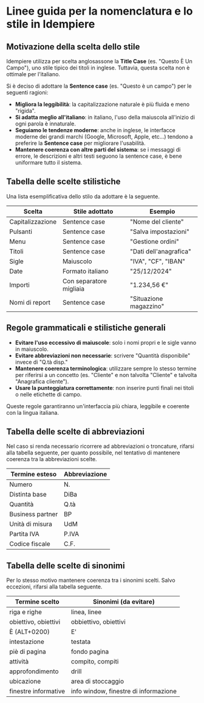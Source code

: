 # Linee guida per la nomenclatura e lo stile in Idempiere

## Motivazione della scelta dello stile
Idempiere utilizza per scelta anglosassone la **Title Case** (es. "Questo È Un Campo"), uno stile tipico dei titoli in inglese. Tuttavia, questa scelta non è ottimale per l'italiano.

Si è deciso di adottare la **Sentence case** (es. "Questo è un campo") per le seguenti ragioni:

- **Migliora la leggibilità**: la capitalizzazione naturale è più fluida e meno "rigida".
- **Si adatta meglio all'italiano**: in italiano, l'uso della maiuscola all'inizio di ogni parola è innaturale.
- **Seguiamo le tendenze moderne**: anche in inglese, le interfacce moderne dei grandi marchi (Google, Microsoft, Apple, etc...) tendono a preferire la **Sentence case** per migliorare l'usabilità.
- **Mantenere coerenza con altre parti del sistema**: se i messaggi di errore, le descrizioni e altri testi seguono la sentence case, è bene uniformare tutto il sistema.

## Tabella delle scelte stilistiche
Una lista esemplificativa dello stilo da adottare è la seguente.

| Scelta            | Stile adottato         | Esempio                  |
|------------------|-------------------------|--------------------------|
| Capitalizzazione | Sentence case           | "Nome del cliente"       |
| Pulsanti         | Sentence case           | "Salva impostazioni"     |
| Menu             | Sentence case           | "Gestione ordini"        |
| Titoli           | Sentence case           | "Dati dell'anagrafica"   |
| Sigle            | Maiuscolo               | "IVA", "CF", "IBAN"      |
| Date             | Formato italiano        | "25/12/2024"             |
| Importi          | Con separatore migliaia | "1.234,56 €"             |
| Nomi di report   | Sentence case           | "Situazione magazzino"   |

## Regole grammaticali e stilistiche generali
- **Evitare l'uso eccessivo di maiuscole**: solo i nomi propri e le sigle vanno in maiuscolo.
- **Evitare abbreviazioni non necessarie**: scrivere "Quantità disponibile" invece di "Q.tà disp."
- **Mantenere coerenza terminologica**: utilizzare sempre lo stesso termine per riferirsi a un concetto (es. "Cliente" e non talvolta "Cliente" e talvolta "Anagrafica cliente").
- **Usare la punteggiatura correttamente**: non inserire punti finali nei titoli o nelle etichette di campo.

Queste regole garantiranno un'interfaccia più chiara, leggibile e coerente con la lingua italiana.

## Tabella delle scelte di abbreviazioni
Nel caso si renda necessario ricorrere ad abbreviazioni o troncature, rifarsi alla tabella seguente, per quanto possibile, nel tentativo di mantenere coerenza tra la abbreviazioni scelte.

| Termine esteso    | Abbreviazione        |
|-------------------|----------------------|
| Numero            | N.                   |
| Distinta base     | DiBa                 |
| Quantità          | Q.tà                 |
| Business partner  | BP                   |
| Unità di misura   | UdM                  |
| Partita IVA       | P.IVA                |
| Codice fiscale    | C.F.                 |

## Tabella delle scelte di sinonimi
Per lo stesso motivo mantenere coerenza tra i sinonimi scelti. Salvo eccezioni, rifarsi alla tabella seguente.

| Termine scelto        | Sinonimi (da evitare)                 |
|-----------------------|---------------------------------------|
| riga e righe          | linea, linee                          |
| obiettivo, obiettivi  | obbiettivo, obiettivi                 |
| È (ALT+0200)          | E'                                    |
| intestazione          | testata                               |
| piè di pagina         | fondo pagina                          |
| attività              | compito, compiti                      |
| approfondimento       | drill                                 |
| ubicazione            | area di stoccaggio                    |
| finestre informative  | info window, finestre di informazione |